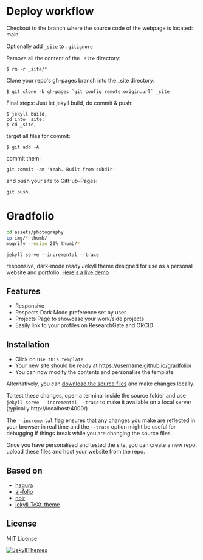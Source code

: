 # Deploy workflow

Checkout to the branch where the source code of the webpage is located: main

Optionally add `_site` to `.gitignore`

Remove all the content of the `_site` directory:

```
$ rm -r _site/*
```

Clone your repo's gh-pages branch into the _site directory:
```
$ git clone -b gh-pages `git config remote.origin.url` _site
```

Final steps: Just let jekyll build, do commit & push:
```
$ jekyll build,
cd into _site:
$ cd _site,
```

target all files for commit:
```
$ git add -A
```

commit them:

```
git commit -am 'Yeah. Built from subdir'
```

and push your site to GitHub-Pages:

```
git push.
```


# Gradfolio


```bash
cd assets/photography
cp img/* thumb/
mogrify -resize 20% thumb/*
``` 

`jekyll serve --incremental --trace`



responsive, dark-mode ready Jekyll theme designed for use as a personal website and portfolio. [Here's a live demo](https://jitinnair1.github.io/gradfolio/)

## Features
- Responsive
- Respects Dark Mode preference set by user
- Projects Page to showcase your work/side projects
- Easily link to your profiles on ResearchGate and ORCID

## Installation
* Click on `Use this template`
* Your new site should be ready at https://username.github.io/gradfolio/
* You can now modify the contents and personalise the template

Alternatively, you can [download the source files](https://github.com/jitinnair1/gradfolio/archive/master.zip) and make changes locally. 

To test these changes, open a terminal inside the source folder and use `jekyll serve --incremental --trace` to make it available on a local server (typically http://localhost:4000/)

The `--incremental` flag ensures that any changes you make are reflected in your browser in real time and the `--trace` option might be useful for debugging if things break while you are changing the source files.

Once you have personalised and tested the site, you can create a new repo, upload these files and host your website from the repo.

## Based on
- [hagura](https://github.com/sharu725/hagura)
- [al-folio](https://github.com/alshedivat/al-folio)
- [noir](https://github.com/essentialenemy/noir)
- [jekyll-TeXt-theme](https://github.com/kitian616/jekyll-TeXt-theme)

## License
MIT License

[![JekyllThemes](https://img.shields.io/badge/featured%20on-JekyllThemes-red.svg)](https://jekyll-themes.com)
